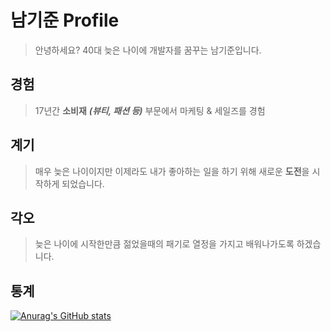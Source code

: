 # **남기준 Profile**
> 안녕하세요? 40대 늦은 나이에 개발자를 꿈꾸는 남기준입니다.
## 경험
> 17년간 **소비재** ***(뷰티, 패션 등)*** 부문에서 마케팅 & 세일즈를 경험
## 계기
> 매우 늦은 나이이지만 이제라도 내가 좋아하는 일을 하기 위해 새로운 **도전**을 시작하게 되었습니다.
## 각오
> 늦은 나이에 시작한만큼 젊었을때의 패기로 열정을 가지고 배워나가도록 하겠습니다.

## 통계
[![Anurag's GitHub stats](https://github-readme-stats.vercel.app/api?username=Paekma09)](https://github.com/anuraghazra/github-readme-stats)